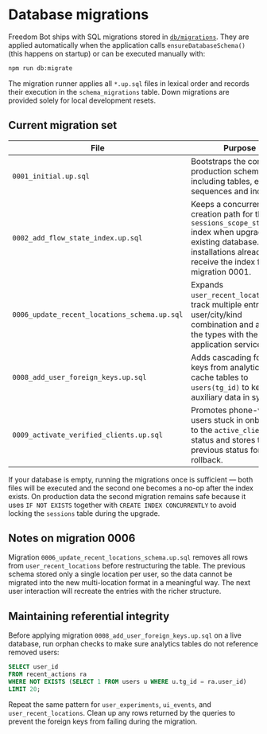 # Database migrations

Freedom Bot ships with SQL migrations stored in [`db/migrations`](./migrations).
They are applied automatically when the application calls
`ensureDatabaseSchema()` (this happens on startup) or can be executed manually
with:

```sh
npm run db:migrate
```

The migration runner applies all `*.up.sql` files in lexical order and records
their execution in the `schema_migrations` table. Down migrations are provided
solely for local development resets.

## Current migration set

| File | Purpose |
| ---- | ------- |
| `0001_initial.up.sql` | Bootstraps the complete production schema, including tables, enums, sequences and indexes. |
| `0002_add_flow_state_index.up.sql` | Keeps a concurrent creation path for the `sessions_scope_state_idx` index when upgrading an existing database. New installations already receive the index from migration 0001. |
| `0006_update_recent_locations_schema.up.sql` | Expands `user_recent_locations` to track multiple entries per user/city/kind combination and aligns the types with the application service. |
| `0008_add_user_foreign_keys.up.sql` | Adds cascading foreign keys from analytics and cache tables to `users(tg_id)` to keep auxiliary data in sync. |
| `0009_activate_verified_clients.up.sql` | Promotes phone-verified users stuck in onboarding to the `active_client` status and stores their previous status for easy rollback. |

If your database is empty, running the migrations once is sufficient — both
files will be executed and the second one becomes a no-op after the index
exists. On production data the second migration remains safe because it uses
`IF NOT EXISTS` together with `CREATE INDEX CONCURRENTLY` to avoid locking the
`sessions` table during the upgrade.

## Notes on migration 0006

Migration `0006_update_recent_locations_schema.up.sql` removes all rows from
`user_recent_locations` before restructuring the table. The previous schema
stored only a single location per user, so the data cannot be migrated into the
new multi-location format in a meaningful way. The next user interaction will
recreate the entries with the richer structure.

## Maintaining referential integrity

Before applying migration `0008_add_user_foreign_keys.up.sql` on a live
database, run orphan checks to make sure analytics tables do not reference
removed users:

```sql
SELECT user_id
FROM recent_actions ra
WHERE NOT EXISTS (SELECT 1 FROM users u WHERE u.tg_id = ra.user_id)
LIMIT 20;
```

Repeat the same pattern for `user_experiments`, `ui_events`, and
`user_recent_locations`. Clean up any rows returned by the queries to prevent
the foreign keys from failing during the migration.
